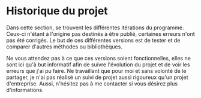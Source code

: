 # Historique du projet
Dans cette section, se trouvent les différentes itérations du programme. Ceux-ci n'étant à l'origine pas destinés à être publié, certaines erreurs n'ont pas été corrigés.
Le but de ces différentes versions est de tester et de comparer d'autres méthodes ou bibliothèques. 

Ne vous attendez pas à ce que ces versions soient fonctionnelles, elles ne sont ici qu'à but informatif afin de suivre l'évolution du projet et de voir les erreurs que j'ai pu faire.
Ne travaillant que pour moi et sans volonté de le partager, je n'ai pas réalisé un suivi de projet aussi rigoureux qu'un projet d'entreprise. Aussi, n'hésitez pas à me contacter si vous désirez plus d'informations.
